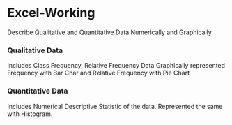 # Excel-Working
Describe Qualitative and Quantitative Data Numerically and Graphically

### Qualitative Data
Includes Class Frequency, Relative Frequency Data
Graphically represented Frequency with Bar Char and Relative Frequency with Pie Chart



### Quantitative Data
Includes Numerical Descriptive Statistic of the data.
Represented the same with Histogram.
